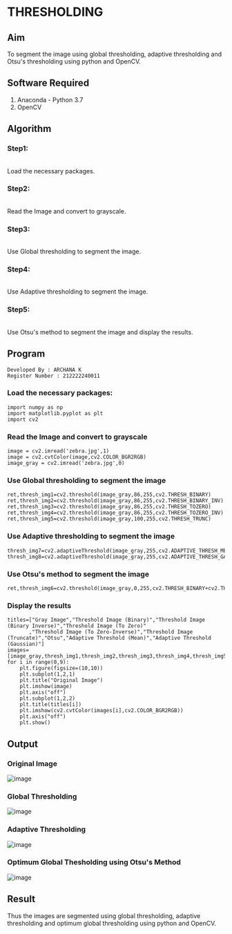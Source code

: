 # THRESHOLDING
## Aim
To segment the image using global thresholding, adaptive thresholding and Otsu's thresholding using python and OpenCV.

## Software Required
1. Anaconda - Python 3.7
2. OpenCV


## Algorithm

### Step1:
<br>
Load the necessary packages.

### Step2:
<br>
Read the Image and convert to grayscale.

### Step3:
<br>
Use Global thresholding to segment the image.

### Step4:
<br>
Use Adaptive thresholding to segment the image.

### Step5:
<br>
Use Otsu's method to segment the image and display the results.

## Program
```
Developed By : ARCHANA K
Register Number : 212222240011
```

### Load the necessary packages:
```PY
import numpy as np
import matplotlib.pyplot as plt
import cv2
```

### Read the Image and convert to grayscale
```PY
image = cv2.imread('zebra.jpg',1)
image = cv2.cvtColor(image,cv2.COLOR_BGR2RGB)
image_gray = cv2.imread('zebra.jpg',0)
```
### Use Global thresholding to segment the image
```PY
ret,thresh_img1=cv2.threshold(image_gray,86,255,cv2.THRESH_BINARY)
ret,thresh_img2=cv2.threshold(image_gray,86,255,cv2.THRESH_BINARY_INV)
ret,thresh_img3=cv2.threshold(image_gray,86,255,cv2.THRESH_TOZERO)
ret,thresh_img4=cv2.threshold(image_gray,86,255,cv2.THRESH_TOZERO_INV)
ret,thresh_img5=cv2.threshold(image_gray,100,255,cv2.THRESH_TRUNC)
```
### Use Adaptive thresholding to segment the image
```PY
thresh_img7=cv2.adaptiveThreshold(image_gray,255,cv2.ADAPTIVE_THRESH_MEAN_C,cv2.THRESH_BINARY,11,2)
thresh_img8=cv2.adaptiveThreshold(image_gray,255,cv2.ADAPTIVE_THRESH_GAUSSIAN_C,cv2.THRESH_BINARY,11,2)
```
### Use Otsu's method to segment the image 
```PY
ret,thresh_img6=cv2.threshold(image_gray,0,255,cv2.THRESH_BINARY+cv2.THRESH_OTSU)
```
### Display the results
```PY
titles=["Gray Image","Threshold Image (Binary)","Threshold Image (Binary Inverse)","Threshold Image (To Zero)"
       ,"Threshold Image (To Zero-Inverse)","Threshold Image (Truncate)","Otsu","Adaptive Threshold (Mean)","Adaptive Threshold (Gaussian)"]
images=[image_gray,thresh_img1,thresh_img2,thresh_img3,thresh_img4,thresh_img5,thresh_img6,thresh_img7,thresh_img8]
for i in range(0,9):
    plt.figure(figsize=(10,10))
    plt.subplot(1,2,1)
    plt.title("Original Image")
    plt.imshow(image)
    plt.axis("off")
    plt.subplot(1,2,2)
    plt.title(titles[i])
    plt.imshow(cv2.cvtColor(images[i],cv2.COLOR_BGR2RGB))
    plt.axis("off")
    plt.show()
```
## Output

### Original Image

![image](https://github.com/22009150/Thresholdingg/assets/118708624/922c190e-3e0a-460d-9930-e8f0c4962d2a)


### Global Thresholding

![image](https://github.com/22009150/Thresholdingg/assets/118708624/62bc30f5-1c2b-4247-8c51-a781887bbcd4)


### Adaptive Thresholding

![image](https://github.com/22009150/Thresholdingg/assets/118708624/9f3663cc-78b9-4eaa-b72a-d0b139473661)

### Optimum Global Thesholding using Otsu's Method

![image](https://github.com/22009150/Thresholdingg/assets/118708624/f641b47b-49a1-4977-aa18-aff9eda9a3d0)


## Result
Thus the images are segmented using global thresholding, adaptive thresholding and optimum global thresholding using python and OpenCV.
